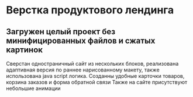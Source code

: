# Верстка продуктового лендинга 

## Загружен целый проект без минифицированных файлов и сжатых картинок

Сверстан одностраничный сайт из нескольких блоков, реализована адаптивная версия по раннее нарисованному макету, также использована java script логика.
Созданны удобные карточки товаров, корзина заказов и форма обратной связи
Также на сайте присутствуют небольшие анимации 
